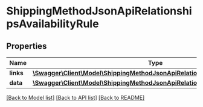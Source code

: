 # ShippingMethodJsonApiRelationshipsAvailabilityRule

## Properties
Name | Type | Description | Notes
------------ | ------------- | ------------- | -------------
**links** | [**\Swagger\Client\Model\ShippingMethodJsonApiRelationshipsAvailabilityRuleLinks**](ShippingMethodJsonApiRelationshipsAvailabilityRuleLinks.md) |  | [optional] 
**data** | [**\Swagger\Client\Model\ShippingMethodJsonApiRelationshipsAvailabilityRuleData**](ShippingMethodJsonApiRelationshipsAvailabilityRuleData.md) |  | [optional] 

[[Back to Model list]](../../README.md#documentation-for-models) [[Back to API list]](../../README.md#documentation-for-api-endpoints) [[Back to README]](../../README.md)

